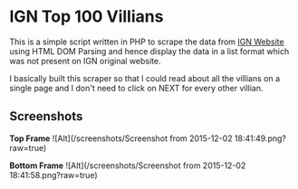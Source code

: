 # IGN Top 100 Villians

This is a simple script written in PHP to scrape the data from [IGN Website](http://ca.ign.com/top/comic-book-villains/) using HTML DOM Parsing and hence display the data in a list format which was not present on IGN original website.

I basically built this scraper so that I could read about all the villians on a single page and I don't need to click on NEXT for every other villian. 

## Screenshots
**Top Frame**
![Alt](/screenshots/Screenshot from 2015-12-02 18:41:49.png?raw=true)

**Bottom Frame**
![Alt](/screenshots/Screenshot from 2015-12-02 18:41:58.png?raw=true)
